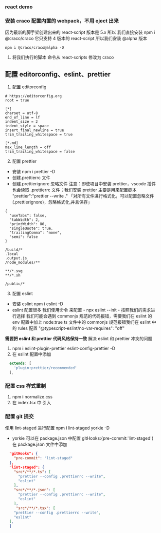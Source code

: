 ### react demo

### 安装 craco 配置内置的 webpack，不用 eject 出来

因为最新的脚手架创建出来的 react-script 版本是 5.x 所以 我们直接安装 npm i @craco/craco 它只支持 4 版本的 react-script 所以我们安装 @alpha 版本

```shell
npm i @craco/craco@alpha -D
```

1. 将我们执行的脚本 命令从 react-scripts 修改为 craco

## 配置 editorconfig、eslint、prettier

1. 配置 editorconfig

```.editorconfig
# https://editorconfig.org
root = true

[*]
charset = utf-8
end_of_line = lf
indent_size = 2
indent_style = space
insert_final_newline = true
trim_trailing_whitespace = true

[*.md]
max_line_length = off
trim_trailing_whitespace = false
```

2. 配置 prettier

- 安装 npm i prettier -D
- 创建.prettierrc 文件
- 创建.prettierignore 忽略文件
  注意：即使项目中安装 prettier，vscode 插件也会读取 .prettierrc 文件；我们安装 prettier 主要是用来配置脚本
  "prettier":"prettier --write ." 「对所有文件进行格式化，可以配置忽略文件(.prettierignore)，忽略格式化,并且保存」

```.prettierrc
{
  "useTabs": false,
  "tabWidth": 2,
  "printWidth": 80,
  "singleQuote": true,
  "trailingComma": "none",
  "semi": false
}
```

```.prettierignore
/build/*
.local
.output.js
/node_modules/**

**/*.svg
**/*.sh

/public/*

```

3. 配置 eslint

- 安装 eslint npm i eslint -D
- eslint 配置很多 我们使用命令 来配置 - npx eslint --init - 按照我们的需求进行选择
  我们可能会遇到 commonjs 规范的代码报错，需要我们在 eslint 的 env 配置中加上 node:true
  ts 文件中的 commonjs 规范报错我们在 eslint 中的 rules 配置
  "@typescript-eslint/no-var-requires": "off"

**需要把 eslint 和 prettier 代码风格保持一致**
解决 eslint 和 prettier 冲突的问题

1. npm i eslint-plugin-prettier eslint-config-prettier -D
2. 在 eslint 配置中添加

```eslintrc.js
  extends: [
    'plugin:prettier/recommended'
  ],
```

### 配置 css 样式重制

1. npm i normalize.css
2. 在 index.tsx 中 引入

### 配置 git 提交

使用 lint-staged 进行配置
npm i lint-staged yorkie -D

- yorkie 可以在 package.json 中配置 gitHooks:{pre-commit:'lint-staged'}
  在 package.json 文件中添加

```package.json
  "gitHooks": {
    "pre-commit": "lint-staged"
  },
  "lint-staged": {
    "src*/**/*.ts": [
      "prettier --config .prettierrc --write",
      "eslint"
    ],
    "src*/**/*.json": [
      "prettier --config .prettierrc --write",
      "eslint"
    ],
     "src*/**/*.tsx": [
    "prettier --config .prettierrc --write",
    "eslint"
  ],
  }
```
